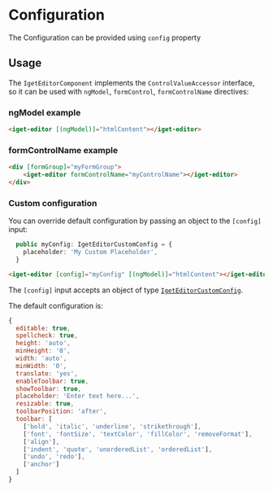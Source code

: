 # Configuration

The Configuration can be provided using `config` property

## Usage

The `IgetEditorComponent` implements the `ControlValueAccessor` interface, so it can be used with `ngModel`, `formControl`, `formControlName` directives:

### ngModel example

```HTML
<iget-editor [(ngModel)]="htmlContent"></iget-editor>
```

### formControlName example

```HTML
<div [formGroup]="myFormGroup">
    <iget-editor formControlName="myControlName"></iget-editor>
</div>
```

### Custom configuration

You can override default configuration by passing an object to the `[config]` input:


```typescript
  public myConfig: IgetEditorCustomConfig = {
    placeholder: 'My Custom Placeholder',
  }
```

```HTML
<iget-editor [config]="myConfig" [(ngModel)]="htmlContent"></iget-editor>
```

The `[config]` input accepts an object of type [`IgetEditorCustomConfig`](interfaces/IgetEditorConfig.html).

The default configuration is:

```js
{
  editable: true,
  spellcheck: true,
  height: 'auto',
  minHeight: '0',
  width: 'auto',
  minWidth: '0',
  translate: 'yes',
  enableToolbar: true,
  showToolbar: true,
  placeholder: 'Enter text here...',
  resizable: true,
  toolbarPosition: 'after',
  toolbar: [
    ['bold', 'italic', 'underline', 'strikethrough'],
    ['font', 'fontSize', 'textColor', 'fillColor', 'removeFormat'],
    ['align'],
    ['indent', 'quote', 'unorderedList', 'orderedList'],
    ['undo', 'redo'],
    ['anchor']
  ]
}
```
